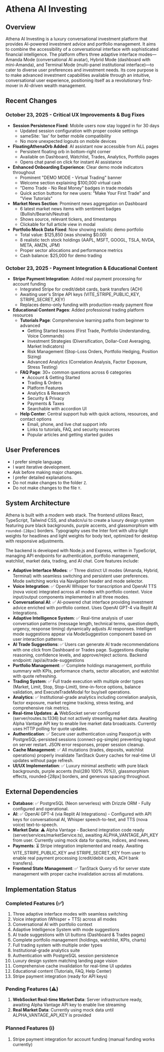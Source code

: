 # Athena AI Investing

## Overview

Athena AI Investing is a luxury conversational investment platform that provides AI-powered investment advice and portfolio management. It aims to combine the accessibility of a conversational interface with sophisticated financial intelligence. The platform offers three adaptive interface modes—Amanda Mode (conversational AI avatar), Hybrid Mode (dashboard with mini-Amanda), and Terminal Mode (multi-panel institutional interface)—to cater to diverse user preferences and investment needs. Its core purpose is to make advanced investment capabilities available through an intuitive, conversational user experience, positioning itself as a revolutionary first-mover in AI-driven wealth management.

## Recent Changes

### October 23, 2025 - Critical UX Improvements & Bug Fixes
- **Session Persistence Fixed**: Mobile users now stay logged in for 30 days
  - Updated session configuration with proper cookie settings
  - sameSite: 'lax' for better mobile compatibility
  - No more unexpected logouts on mobile devices
- **FloatingAthenaOrb Added**: AI assistant now accessible from ALL pages
  - Persistent floating orb in bottom-right corner
  - Available on Dashboard, Watchlist, Trades, Analytics, Portfolio pages
  - Opens chat panel on click for instant AI assistance
- **Enhanced Onboarding Experience**: Clear demo mode indicators throughout
  - Prominent "DEMO MODE - Virtual Trading" banner
  - Welcome section explaining $100,000 virtual cash
  - "Demo Trade - No Real Money" badges in trade modals
  - Quick action buttons for new users: "Make Your First Trade" and "View Tutorials"
- **Market News Section**: Prominent news aggregation on Dashboard
  - 6 latest market news items with sentiment badges (Bullish/Bearish/Neutral)
  - Shows source, relevant tickers, and timestamps
  - Clickable for full article view in modal
- **Portfolio Mock Data Fixed**: Now showing realistic demo portfolio
  - Total value: $125,850 (was showing $0.00)
  - 8 realistic tech stock holdings (AAPL, MSFT, GOOGL, TSLA, NVDA, META, AMZN, JPM)
  - Proper sector allocations and performance metrics
  - Cash balance: $25,000 for demo trading

### October 23, 2025 - Payment Integration & Educational Content
- **Stripe Payment Integration**: Added real payment processing for account funding
  - Integrated Stripe for credit/debit cards, bank transfers (ACH)
  - Awaiting user's Stripe API keys (VITE_STRIPE_PUBLIC_KEY, STRIPE_SECRET_KEY)
  - Replaces demo-only funding with production-ready payment flow
- **Educational Content Pages**: Added professional trading platform resources
  - **Tutorials Page**: Comprehensive learning paths from beginner to advanced
    - Getting Started lessons (First Trade, Portfolio Understanding, Voice Commands)
    - Investment Strategies (Diversification, Dollar-Cost Averaging, Market Indicators)
    - Risk Management (Stop-Loss Orders, Portfolio Hedging, Position Sizing)
    - Advanced Analytics (Correlation Analysis, Factor Exposure, Stress Testing)
  - **FAQ Page**: 30+ common questions across 6 categories
    - Account & Getting Started
    - Trading & Orders
    - Platform Features
    - Analytics & Research
    - Security & Privacy
    - Payments & Taxes
    - Searchable with accordion UI
  - **Help Center**: Central support hub with quick actions, resources, and contact options
    - Email, phone, and live chat support info
    - Links to tutorials, FAQ, and security resources
    - Popular articles and getting started guides

## User Preferences

- I prefer simple language.
- I want iterative development.
- Ask before making major changes.
- I prefer detailed explanations.
- Do not make changes to the folder `Z`.
- Do not make changes to the file `Y`.

## System Architecture

Athena is built with a modern web stack. The frontend utilizes React, TypeScript, Tailwind CSS, and shadcn/ui to create a luxury design system featuring pure black backgrounds, purple accents, and glassmorphism with `rounded-[28px]` borders. Typography uses the Inter font with ultra-light weights for headlines and light weights for body text, optimized for desktop with responsive adjustments.

The backend is developed with Node.js and Express, written in TypeScript, managing API endpoints for authentication, portfolio management, watchlist, market data, trading, and AI chat. Core features include:

- **Adaptive Interface Modes**: ✅ Three distinct UI modes (Amanda, Hybrid, Terminal) with seamless switching and persistent user preferences. Mode switching works via Navigation header and mode selector.
- **Voice Integration**: ✅ OpenAI Whisper for transcription and OpenAI TTS (nova voice) integrated across all modes with portfolio context. Voice input/output components implemented in all three modes.
- **Conversational AI**: ✅ AI-powered chat interface providing investment advice enriched with portfolio context. Uses OpenAI GPT-4 via Replit AI Integrations.
- **Adaptive Intelligence System**: ✅ Real-time analysis of user conversation patterns (message length, technical terms, question depth, urgency, response timing) dynamically adjusts AI responses. Intelligent mode suggestions appear via ModeSuggestion component based on user interaction patterns.
- **AI Trade Suggestions**: ✅ Users can generate AI trade recommendations with one click from Dashboard or Trades page. Suggestions display reasoning, confidence levels, and approve/reject actions. Backend endpoint: /api/ai/trade-suggestions
- **Portfolio Management**: ✅ Complete holdings management, portfolio summary with KPIs, performance charts, sector allocation, and watchlist with quote refreshing.
- **Trading System**: ✅ Full trade execution with multiple order types (Market, Limit, Stop, Stop-Limit), time-in-force options, balance validation, and ExecuteTradeModal for buy/sell operations.
- **Analytics**: ✅ Institutional-grade analytics including correlation analysis, factor exposure, market regime tracking, stress testing, and comprehensive risk metrics.
- **Real-time Updates**: ⚠️ WebSocket server configured (server/routes.ts:1336) but not actively streaming market data. Awaiting Alpha Vantage API key to enable live market data broadcasts. Currently uses HTTP polling for quote updates.
- **Authentication**: ✅ Secure user authentication using Passport.js with PostgreSQL-persisted sessions (connect-pg-simple) preventing logout on server restart. JSON error responses, proper session cleanup.
- **Cache Management**: ✅ All mutations (trades, deposits, watchlist operations) properly invalidate TanStack Query caches for real-time UI updates without page refresh.
- **UI/UX Implementation**: ✅ Luxury minimal aesthetic with pure black backgrounds, purple accents (hsl(280 100% 70%)), glassmorphism effects, rounded-[28px] borders, and generous spacing throughout.

## External Dependencies

- **Database**: ✅ PostgreSQL (Neon serverless) with Drizzle ORM - Fully configured and operational.
- **AI**: ✅ OpenAI GPT-4 (via Replit AI Integrations) - Configured with API keys for conversational AI, Whisper speech-to-text, and TTS (nova voice) text-to-speech.
- **Market Data**: ⚠️ Alpha Vantage - Backend integration code ready (server/services/marketService.ts), awaiting ALPHA_VANTAGE_API_KEY from user. Currently using mock data for quotes, indices, and news.
- **Payments**: ⏳ Stripe integration implemented and ready. Awaiting VITE_STRIPE_PUBLIC_KEY and STRIPE_SECRET_KEY from user to enable real payment processing (credit/debit cards, ACH bank transfers).
- **Frontend State Management**: ✅ TanStack Query v5 for server state management with proper cache invalidation across all mutations.

## Implementation Status

### Completed Features (✅)
1. Three adaptive interface modes with seamless switching
2. Voice integration (Whisper + TTS) across all modes  
3. Conversational AI with portfolio context
4. Adaptive Intelligence System with mode suggestions
5. AI trade suggestions with UI buttons (Dashboard & Trades pages)
6. Complete portfolio management (holdings, watchlist, KPIs, charts)
7. Full trading system with multiple order types
8. Institutional-grade analytics suite
9. Authentication with PostgreSQL session persistence
10. Luxury design system matching landing page vision
11. Comprehensive cache invalidation for real-time UI updates
12. Educational content (Tutorials, FAQ, Help Center)
13. Stripe payment integration (ready for API keys)

### Pending Features (⚠️)
1. **WebSocket Real-time Market Data**: Server infrastructure ready, awaiting Alpha Vantage API key to enable live streaming
2. **Real Market Data**: Currently using mock data until ALPHA_VANTAGE_API_KEY is provided

### Planned Features (ℹ️)
1. Stripe payment integration for account funding (manual funding works currently)